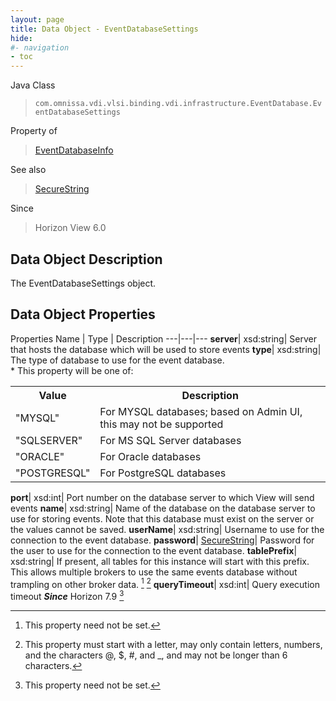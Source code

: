 ```yaml
---
layout: page
title: Data Object - EventDatabaseSettings
hide:
#- navigation
- toc
---
```






Java Class
> `com.omnissa.vdi.vlsi.binding.vdi.infrastructure.EventDatabase.EventDatabaseSettings`

Property of
> [EventDatabaseInfo](vdi.infrastructure.EventDatabase.EventDatabaseInfo.md#field_detail)

See also
> [SecureString](vdi.util.SecureString.md)

Since
> Horizon View 6.0


## Data Object Description

The EventDatabaseSettings object.

## Data Object Properties
Properties
Name |  Type |  Description
---|---|---
**server**|  xsd:string|  Server that hosts the database which will be used to store events
**type**|  xsd:string|  The type of database to use for the event database.<br>* This property will be one of:<br><table><tr><th>Value</th><th>Description</th></tr><tr><td>"MYSQL"</td><td>For MYSQL databases; based on Admin UI, this may not be supported</td></tr><tr><td>"SQLSERVER"</td><td>For MS SQL Server databases</td></tr><tr><td>"ORACLE"</td><td>For Oracle databases</td></tr><tr><td>"POSTGRESQL"</td><td>For PostgreSQL databases</td></tr></table>
**port**|  xsd:int|  Port number on the database server to which View will send events
**name**|  xsd:string|  Name of the database on the database server to use for storing events. Note that this database must exist on the server or the values cannot be saved.
**userName**|  xsd:string|  Username to use for the connection to the event database.
**password**| [SecureString](vdi.util.SecureString.md)|  Password for the user to use for the connection to the event database.
**tablePrefix**|  xsd:string|  If present, all tables for this instance will start with this prefix. This allows multiple brokers to use the same events database without trampling on other broker data. [^1] [^259]
**queryTimeout**|  xsd:int|  Query execution timeout  **_Since_** Horizon 7.9 [^1]


 


[^1]: This property need not be set.
[^259]: This property must start with a letter, may only contain letters, numbers, and the characters @, $, #, and _, and may not be longer than 6 characters.